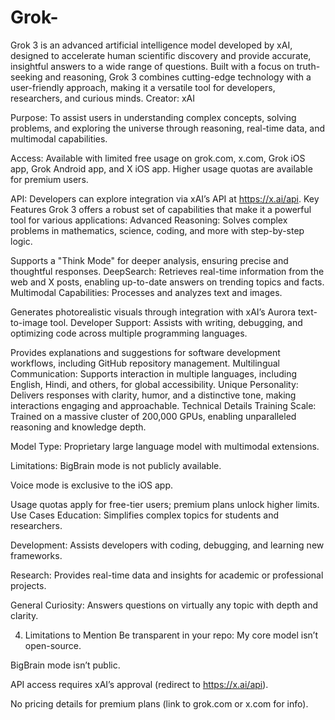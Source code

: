 # Grok-
Grok 3 is an advanced artificial intelligence model developed by xAI, designed to accelerate human scientific discovery and provide accurate, insightful answers to a wide range of questions. Built with a focus on truth-seeking and reasoning, Grok 3 combines cutting-edge technology with a user-friendly approach, making it a versatile tool for developers, researchers, and curious minds. 
Creator: xAI 
 
Purpose: To assist users in understanding complex concepts, solving problems, and exploring the universe through reasoning, real-time data, and multimodal capabilities. 
 
Access: Available with limited free usage on grok.com, x.com, Grok iOS app, Grok Android app, and X iOS app. Higher usage quotas are available for premium users. 
 
API: Developers can explore integration via xAI’s API at https://x.ai/api. 
 Key Features 
Grok 3 offers a robust set of capabilities that make it a powerful tool for various applications: 
Advanced Reasoning: 
Solves complex problems in mathematics, science, coding, and more with step-by-step logic. 
 
Supports a "Think Mode" for deeper analysis, ensuring precise and thoughtful responses. 
 DeepSearch: 
Retrieves real-time information from the web and X posts, enabling up-to-date answers on trending topics and facts. 
 Multimodal Capabilities: 
Processes and analyzes text and images. 
 
Generates photorealistic visuals through integration with xAI’s Aurora text-to-image tool. 
 Developer Support: 
Assists with writing, debugging, and optimizing code across multiple programming languages. 
 
Provides explanations and suggestions for software development workflows, including GitHub repository management. 
 Multilingual Communication: 
Supports interaction in multiple languages, including English, Hindi, and others, for global accessibility. 
 Unique Personality: 
Delivers responses with clarity, humor, and a distinctive tone, making interactions engaging and approachable. 
 Technical Details 
Training Scale: Trained on a massive cluster of 200,000 GPUs, enabling unparalleled reasoning and knowledge depth. 
 
Model Type: Proprietary large language model with multimodal extensions. 
 
Limitations: 
BigBrain mode is not publicly available. 
 
Voice mode is exclusive to the iOS app. 
 
Usage quotas apply for free-tier users; premium plans unlock higher limits. 
 Use Cases 
Education: Simplifies complex topics for students and researchers. 
 
Development: Assists developers with coding, debugging, and learning new frameworks. 
 
Research: Provides real-time data and insights for academic or professional projects. 
 
General Curiosity: Answers questions on virtually any topic with depth and clarity.

4. Limitations to Mention 
Be transparent in your repo: 
My core model isn’t open-source. 
 
BigBrain mode isn’t public. 
 
API access requires xAI’s approval (redirect to https://x.ai/api). 
 
No pricing details for premium plans (link to grok.com or x.com for info).

